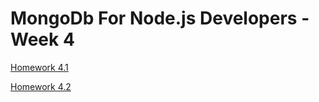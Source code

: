 # MongoDb For Node.js Developers - Week 4

[Homework 4.1](hw4_1/hw4_1.md)

[Homework 4.2](hw4_2/hw4_2.md)

